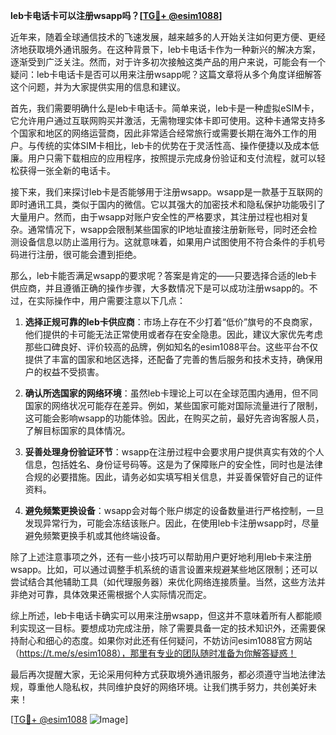 **leb卡电话卡可以注册wsapp吗？[[TG💪+ @esim1088](https://t.me/s/esim1088)]**

近年来，随着全球通信技术的飞速发展，越来越多的人开始关注如何更方便、更经济地获取境外通讯服务。在这种背景下，leb卡电话卡作为一种新兴的解决方案，逐渐受到广泛关注。然而，对于许多初次接触这类产品的用户来说，可能会有一个疑问：leb卡电话卡是否可以用来注册wsapp呢？这篇文章将从多个角度详细解答这个问题，并为大家提供实用的信息和建议。

首先，我们需要明确什么是leb卡电话卡。简单来说，leb卡是一种虚拟eSIM卡，它允许用户通过互联网购买并激活，无需物理实体卡即可使用。这种卡通常支持多个国家和地区的网络运营商，因此非常适合经常旅行或需要长期在海外工作的用户。与传统的实体SIM卡相比，leb卡的优势在于灵活性高、操作便捷以及成本低廉。用户只需下载相应的应用程序，按照提示完成身份验证和支付流程，就可以轻松获得一张全新的电话卡。

接下来，我们来探讨leb卡是否能够用于注册wsapp。wsapp是一款基于互联网的即时通讯工具，类似于国内的微信。它以其强大的加密技术和隐私保护功能吸引了大量用户。然而，由于wsapp对账户安全性的严格要求，其注册过程也相对复杂。通常情况下，wsapp会限制某些国家的IP地址直接注册新账号，同时还会检测设备信息以防止滥用行为。这就意味着，如果用户试图使用不符合条件的手机号码进行注册，很可能会遭到拒绝。

那么，leb卡能否满足wsapp的要求呢？答案是肯定的——只要选择合适的leb卡供应商，并且遵循正确的操作步骤，大多数情况下是可以成功注册wsapp的。不过，在实际操作中，用户需要注意以下几点：

1. **选择正规可靠的leb卡供应商**：市场上存在不少打着“低价”旗号的不良商家，他们提供的卡可能无法正常使用或者存在安全隐患。因此，建议大家优先考虑那些口碑良好、评价较高的品牌，例如知名的esim1088平台。这些平台不仅提供了丰富的国家和地区选择，还配备了完善的售后服务和技术支持，确保用户的权益不受损害。

2. **确认所选国家的网络环境**：虽然leb卡理论上可以在全球范围内通用，但不同国家的网络状况可能存在差异。例如，某些国家可能对国际流量进行了限制，这可能会影响wsapp的功能体验。因此，在购买之前，最好先咨询客服人员，了解目标国家的具体情况。

3. **妥善处理身份验证环节**：wsapp在注册过程中会要求用户提供真实有效的个人信息，包括姓名、身份证号码等。这是为了保障账户的安全性，同时也是法律合规的必要措施。因此，请务必如实填写相关信息，并妥善保管好自己的证件资料。

4. **避免频繁更换设备**：wsapp会对每个账户绑定的设备数量进行严格控制，一旦发现异常行为，可能会冻结该账户。因此，在使用leb卡注册wsapp时，尽量避免频繁更换手机或其他终端设备。

除了上述注意事项之外，还有一些小技巧可以帮助用户更好地利用leb卡来注册wsapp。比如，可以通过调整手机系统的语言设置来规避某些地区限制；还可以尝试结合其他辅助工具（如代理服务器）来优化网络连接质量。当然，这些方法并非绝对可靠，具体效果还需根据个人实际情况而定。

综上所述，leb卡电话卡确实可以用来注册wsapp，但这并不意味着所有人都能顺利实现这一目标。要想成功完成注册，除了需要具备一定的技术知识外，还需要保持耐心和细心的态度。如果你对此还有任何疑问，不妨访问esim1088官方网站（https://t.me/s/esim1088），那里有专业的团队随时准备为你解答疑惑！

最后再次提醒大家，无论采用何种方式获取境外通讯服务，都必须遵守当地法律法规，尊重他人隐私权，共同维护良好的网络环境。让我们携手努力，共创美好未来！

[[TG💪+ @esim1088](https://t.me/s/esim1088) ![Image](https://i.postimg.cc/4NQfJmqS/Snipaste-2025-05-13-00-14-12.png)]
